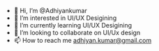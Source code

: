 - 👋 Hi, I’m @Adhiyankumar
- 👀 I’m interested in UI/UX Desigining
- 🌱 I’m currently learning UI/UX Desigining
- 💞️ I’m looking to collaborate on UI/Ux design
- 📫 How to reach me adhiyan.kumar@gmail.com

<!---
Adhiyankumar/Adhiyankumar is a ✨ special ✨ repository because its `README.md` (this file) appears on your GitHub profile.
You can click the Preview link to take a look at your changes.
--->

